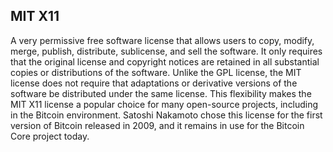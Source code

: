 ## MIT X11

A very permissive free software license that allows users to copy, modify, merge, publish, distribute, sublicense, and sell the software. It only requires that the original license and copyright notices are retained in all substantial copies or distributions of the software. Unlike the GPL license, the MIT license does not require that adaptations or derivative versions of the software be distributed under the same license. This flexibility makes the MIT X11 license a popular choice for many open-source projects, including in the Bitcoin environment. Satoshi Nakamoto chose this license for the first version of Bitcoin released in 2009, and it remains in use for the Bitcoin Core project today.
